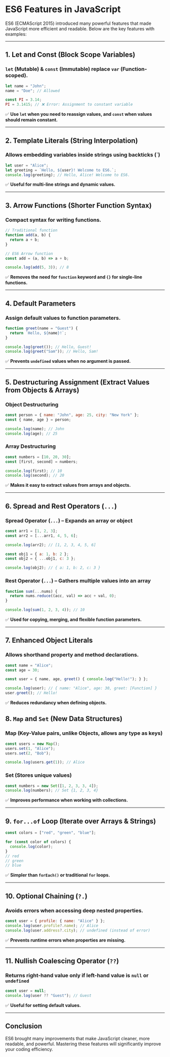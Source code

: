 # **ES6 Features in JavaScript**

ES6 (ECMAScript 2015) introduced many powerful features that made JavaScript more efficient and readable. Below are the key features with examples:

---

## **1. Let and Const (Block Scope Variables)**  
### `let` (Mutable) & `const` (Immutable) replace `var` (Function-scoped).
```js
let name = "John";
name = "Doe"; // Allowed

const PI = 3.14;
PI = 3.1415; // ❌ Error: Assignment to constant variable
```
✅ **Use `let` when you need to reassign values, and `const` when values should remain constant.**

---

## **2. Template Literals (String Interpolation)**
### Allows embedding variables inside strings using **backticks (`)**
```js
let user = "Alice";
let greeting = `Hello, ${user}! Welcome to ES6.`; 
console.log(greeting); // Hello, Alice! Welcome to ES6.
```
✅ **Useful for multi-line strings and dynamic values.**

---

## **3. Arrow Functions (Shorter Function Syntax)**
### Compact syntax for writing functions.
```js
// Traditional function
function add(a, b) {
  return a + b;
}

// ES6 Arrow function
const add = (a, b) => a + b;

console.log(add(5, 3)); // 8
```
✅ **Removes the need for `function` keyword and `{}` for single-line functions.**  

---

## **4. Default Parameters**
### Assign default values to function parameters.
```js
function greet(name = "Guest") {
  return `Hello, ${name}!`;
}

console.log(greet()); // Hello, Guest!
console.log(greet("Sam")); // Hello, Sam!
```
✅ **Prevents `undefined` values when no argument is passed.**

---

## **5. Destructuring Assignment (Extract Values from Objects & Arrays)**
### **Object Destructuring**
```js
const person = { name: "John", age: 25, city: "New York" };
const { name, age } = person; 

console.log(name); // John
console.log(age); // 25
```
### **Array Destructuring**
```js
const numbers = [10, 20, 30];
const [first, second] = numbers;

console.log(first); // 10
console.log(second); // 20
```
✅ **Makes it easy to extract values from arrays and objects.**

---

## **6. Spread and Rest Operators (`...`)**
### **Spread Operator (`...`)** – Expands an array or object
```js
const arr1 = [1, 2, 3];
const arr2 = [...arr1, 4, 5, 6]; 

console.log(arr2); // [1, 2, 3, 4, 5, 6]
```
```js
const obj1 = { a: 1, b: 2 };
const obj2 = { ...obj1, c: 3 };

console.log(obj2); // { a: 1, b: 2, c: 3 }
```
### **Rest Operator (`...`)** – Gathers multiple values into an array
```js
function sum(...nums) {
  return nums.reduce((acc, val) => acc + val, 0);
}

console.log(sum(1, 2, 3, 4)); // 10
```
✅ **Used for copying, merging, and flexible function parameters.**

---

## **7. Enhanced Object Literals**
### Allows shorthand property and method declarations.
```js
const name = "Alice";
const age = 30;

const user = { name, age, greet() { console.log("Hello!"); } };

console.log(user); // { name: "Alice", age: 30, greet: [Function] }
user.greet(); // Hello!
```
✅ **Reduces redundancy when defining objects.**

## **8. `Map` and `Set` (New Data Structures)**
### **Map** (Key-Value pairs, unlike Objects, allows any type as keys)
```js
const users = new Map();
users.set(1, "Alice");
users.set(2, "Bob");

console.log(users.get(1)); // Alice
```
### **Set** (Stores unique values)
```js
const numbers = new Set([1, 2, 3, 3, 4]);
console.log(numbers); // Set {1, 2, 3, 4}
```
✅ **Improves performance when working with collections.**

---

## **9. `for...of` Loop (Iterate over Arrays & Strings)**
```js
const colors = ["red", "green", "blue"];

for (const color of colors) {
  console.log(color);
}
// red
// green
// blue
```
✅ **Simpler than `forEach()` or traditional `for` loops.**

---

## **10. Optional Chaining (`?.`)**
### Avoids errors when accessing deep nested properties.
```js
const user = { profile: { name: "Alice" } };
console.log(user.profile?.name); // Alice
console.log(user.address?.city); // undefined (instead of error)
```
✅ **Prevents runtime errors when properties are missing.**

---

## **11. Nullish Coalescing Operator (`??`)**
### Returns right-hand value only if left-hand value is `null` or `undefined`
```js
const user = null;
console.log(user ?? "Guest"); // Guest
```
✅ **Useful for setting default values.**

---

## **Conclusion**
ES6 brought many improvements that make JavaScript cleaner, more readable, and powerful. Mastering these features will significantly improve your coding efficiency.